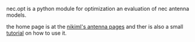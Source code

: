 nec.opt is a python module for optimization an evaluation of nec antenna models.

the home page is at the [nikiml's antenna pages](mladenov.ca/~nickm/scripts.html)
and ther is also a small [tutorial](http://mladenov.ca/~nickm/scripts/nec_opt_tutorial.html) on how to use it.
